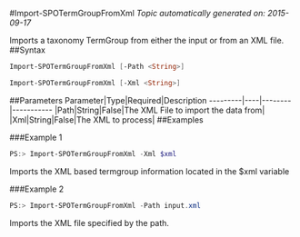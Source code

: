 #Import-SPOTermGroupFromXml
*Topic automatically generated on: 2015-09-17*

Imports a taxonomy TermGroup from either the input or from an XML file.
##Syntax
```powershell
Import-SPOTermGroupFromXml [-Path <String>]
```


```powershell
Import-SPOTermGroupFromXml [-Xml <String>]
```


##Parameters
Parameter|Type|Required|Description
---------|----|--------|-----------
|Path|String|False|The XML File to import the data from|
|Xml|String|False|The XML to process|
##Examples

###Example 1
```powershell
PS:> Import-SPOTermGroupFromXml -Xml $xml
```
Imports the XML based termgroup information located in the $xml variable

###Example 2
```powershell
PS:> Import-SPOTermGroupFromXml -Path input.xml
```
Imports the XML file specified by the path.
<!-- Ref: 02553FC5C145DF688CA1AF2FC2DE3AE3 -->